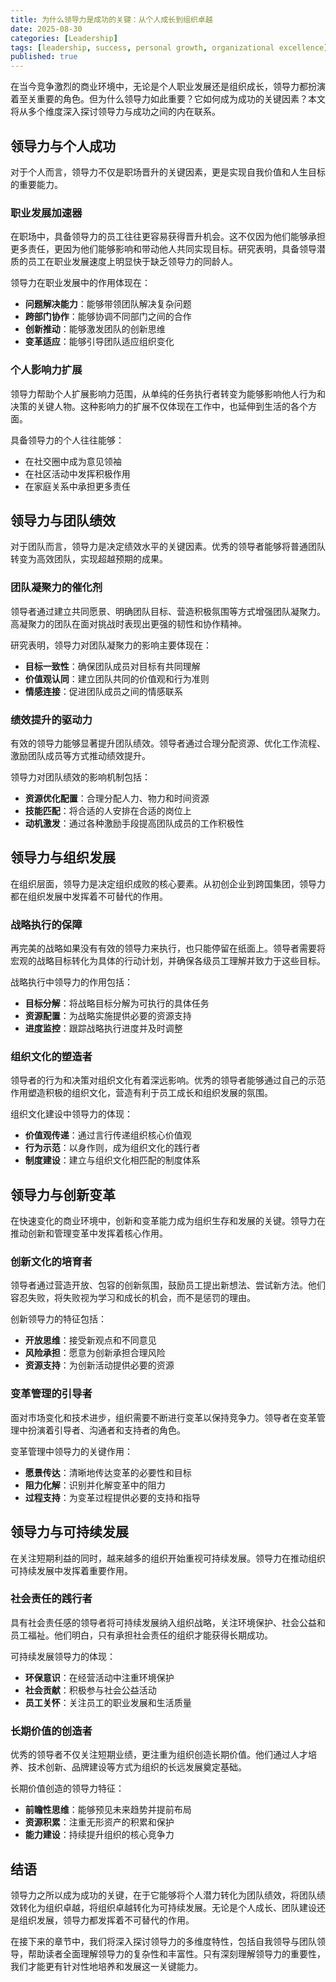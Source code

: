 ```yaml
---
title: 为什么领导力是成功的关键：从个人成长到组织卓越
date: 2025-08-30
categories: [Leadership]
tags: [leadership, success, personal growth, organizational excellence]
published: true
---
```


在当今竞争激烈的商业环境中，无论是个人职业发展还是组织成长，领导力都扮演着至关重要的角色。但为什么领导力如此重要？它如何成为成功的关键因素？本文将从多个维度深入探讨领导力与成功之间的内在联系。

## 领导力与个人成功

对于个人而言，领导力不仅是职场晋升的关键因素，更是实现自我价值和人生目标的重要能力。

### 职业发展加速器

在职场中，具备领导力的员工往往更容易获得晋升机会。这不仅因为他们能够承担更多责任，更因为他们能够影响和带动他人共同实现目标。研究表明，具备领导潜质的员工在职业发展速度上明显快于缺乏领导力的同龄人。

领导力在职业发展中的作用体现在：
- **问题解决能力**：能够带领团队解决复杂问题
- **跨部门协作**：能够协调不同部门之间的合作
- **创新推动**：能够激发团队的创新思维
- **变革适应**：能够引导团队适应组织变化

### 个人影响力扩展

领导力帮助个人扩展影响力范围，从单纯的任务执行者转变为能够影响他人行为和决策的关键人物。这种影响力的扩展不仅体现在工作中，也延伸到生活的各个方面。

具备领导力的个人往往能够：
- 在社交圈中成为意见领袖
- 在社区活动中发挥积极作用
- 在家庭关系中承担更多责任

## 领导力与团队绩效

对于团队而言，领导力是决定绩效水平的关键因素。优秀的领导者能够将普通团队转变为高效团队，实现超越预期的成果。

### 团队凝聚力的催化剂

领导者通过建立共同愿景、明确团队目标、营造积极氛围等方式增强团队凝聚力。高凝聚力的团队在面对挑战时表现出更强的韧性和协作精神。

研究表明，领导力对团队凝聚力的影响主要体现在：
- **目标一致性**：确保团队成员对目标有共同理解
- **价值观认同**：建立团队共同的价值观和行为准则
- **情感连接**：促进团队成员之间的情感联系

### 绩效提升的驱动力

有效的领导力能够显著提升团队绩效。领导者通过合理分配资源、优化工作流程、激励团队成员等方式推动绩效提升。

领导力对团队绩效的影响机制包括：
- **资源优化配置**：合理分配人力、物力和时间资源
- **技能匹配**：将合适的人安排在合适的岗位上
- **动机激发**：通过各种激励手段提高团队成员的工作积极性

## 领导力与组织发展

在组织层面，领导力是决定组织成败的核心要素。从初创企业到跨国集团，领导力都在组织发展中发挥着不可替代的作用。

### 战略执行的保障

再完美的战略如果没有有效的领导力来执行，也只能停留在纸面上。领导者需要将宏观的战略目标转化为具体的行动计划，并确保各级员工理解并致力于这些目标。

战略执行中领导力的作用包括：
- **目标分解**：将战略目标分解为可执行的具体任务
- **资源配置**：为战略实施提供必要的资源支持
- **进度监控**：跟踪战略执行进度并及时调整

### 组织文化的塑造者

领导者的行为和决策对组织文化有着深远影响。优秀的领导者能够通过自己的示范作用塑造积极的组织文化，营造有利于员工成长和组织发展的氛围。

组织文化建设中领导力的体现：
- **价值观传递**：通过言行传递组织核心价值观
- **行为示范**：以身作则，成为组织文化的践行者
- **制度建设**：建立与组织文化相匹配的制度体系

## 领导力与创新变革

在快速变化的商业环境中，创新和变革能力成为组织生存和发展的关键。领导力在推动创新和管理变革中发挥着核心作用。

### 创新文化的培育者

领导者通过营造开放、包容的创新氛围，鼓励员工提出新想法、尝试新方法。他们容忍失败，将失败视为学习和成长的机会，而不是惩罚的理由。

创新领导力的特征包括：
- **开放思维**：接受新观点和不同意见
- **风险承担**：愿意为创新承担合理风险
- **资源支持**：为创新活动提供必要的资源

### 变革管理的引导者

面对市场变化和技术进步，组织需要不断进行变革以保持竞争力。领导者在变革管理中扮演着引导者、沟通者和支持者的角色。

变革管理中领导力的关键作用：
- **愿景传达**：清晰地传达变革的必要性和目标
- **阻力化解**：识别并化解变革中的阻力
- **过程支持**：为变革过程提供必要的支持和指导

## 领导力与可持续发展

在关注短期利益的同时，越来越多的组织开始重视可持续发展。领导力在推动组织可持续发展中发挥着重要作用。

### 社会责任的践行者

具有社会责任感的领导者将可持续发展纳入组织战略，关注环境保护、社会公益和员工福祉。他们明白，只有承担社会责任的组织才能获得长期成功。

可持续发展领导力的体现：
- **环保意识**：在经营活动中注重环境保护
- **社会贡献**：积极参与社会公益活动
- **员工关怀**：关注员工的职业发展和生活质量

### 长期价值的创造者

优秀的领导者不仅关注短期业绩，更注重为组织创造长期价值。他们通过人才培养、技术创新、品牌建设等方式为组织的长远发展奠定基础。

长期价值创造的领导力特征：
- **前瞻性思维**：能够预见未来趋势并提前布局
- **资源积累**：注重无形资产的积累和保护
- **能力建设**：持续提升组织的核心竞争力

## 结语

领导力之所以成为成功的关键，在于它能够将个人潜力转化为团队绩效，将团队绩效转化为组织卓越，将组织卓越转化为可持续发展。无论是个人成长、团队建设还是组织发展，领导力都发挥着不可替代的作用。

在接下来的章节中，我们将深入探讨领导力的多维度特性，包括自我领导与团队领导，帮助读者全面理解领导力的复杂性和丰富性。只有深刻理解领导力的重要性，我们才能更有针对性地培养和发展这一关键能力。